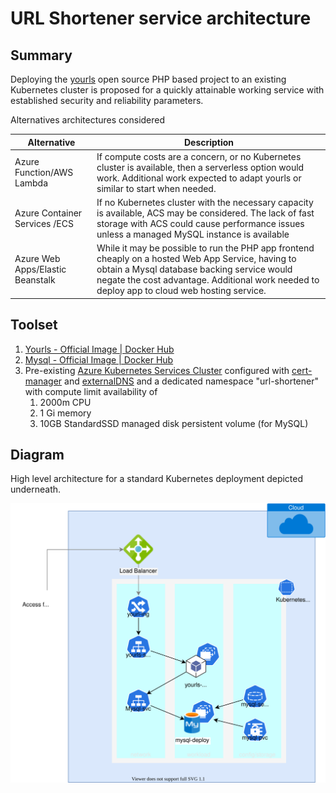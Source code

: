 # URL Shortener service architecture

## Summary

Deploying the [yourls](https://yourls.org/) open source PHP based project to an existing Kubernetes cluster is proposed for a quickly attainable working service with established security and reliability parameters.

Alternatives architectures considered

| Alternative                      | Description                                                  |
| -------------------------------- | ------------------------------------------------------------ |
| Azure Function/AWS Lambda        | If compute costs are a concern, or no Kubernetes cluster is available, then a serverless option would work. Additional work expected to adapt yourls or similar to start when needed. |
| Azure Container Services /ECS    | If no Kubernetes cluster with the necessary capacity is available, ACS may be considered. The lack of fast storage with ACS could cause performance issues unless a managed MySQL instance is available |
| Azure Web Apps/Elastic Beanstalk | While it may be possible to run the PHP app frontend cheaply on a hosted Web App Service, having to obtain a Mysql database backing service would negate the cost advantage. Additional work needed to deploy app to cloud web hosting service. |



## Toolset

1. [Yourls - Official Image | Docker Hub](https://hub.docker.com/_/yourls)
2. [Mysql - Official Image | Docker Hub](https://hub.docker.com/_/mysql)
3. Pre-existing [Azure Kubernetes Services Cluster](https://azure.microsoft.com/en-us/services/kubernetes-service/) configured with [cert-manager](https://cert-manager.io/docs/installation/helm/) and [externalDNS](https://github.com/helm/charts/tree/master/stable/external-dns) and a dedicated namespace "url-shortener" with compute limit availability of
   1. 2000m CPU
   2. 1 Gi memory
   3. 10GB StandardSSD managed disk persistent volume (for MySQL)

## Diagram

High level architecture for a standard Kubernetes deployment depicted underneath.

![](./images/URL%20Shortener%20Diagram.svg)